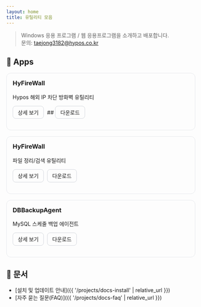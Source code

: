 ```yaml
---
layout: home
title: 유틸리티 모음
---
```


> Windows 응용 프로그램 / 웹 응용프로그램을 소개하고 배포합니다.  
> 문의: taejong3182@hypos.co.kr

## 🔧 Apps

<div class="app-cards">

<div class="app-card">
  <h3>HyFireWall</h3>
  <p>Hypos 해외 IP 차단 방화벽 유틸리티</p>
  <p>
    <a class="btn" href="{{ '/projects/HyFireWall' | relative_url }}">상세 보기</a>
    ## <a class="btn" href="/assets/downloads/MyFileToolSetup.exe" target="_blank">다운로드</a>
  </p>
</div>

<div class="app-card">
  <h3>HyFireWall</h3>
  <p>파일 정리/검색 유틸리티</p>
  <p>
    <a class="btn" href="{{ '/projects/myfiletool' | relative_url }}">상세 보기</a>
    <a class="btn" href="https://github.com/yourname/MyFileTool/releases/latest" target="_blank">다운로드</a>
  </p>
</div>

<div class="app-card">
  <h3>DBBackupAgent</h3>
  <p>MySQL 스케줄 백업 에이전트</p>
  <p>
    <a class="btn" href="{{ '/projects/dbbackupagent' | relative_url }}">상세 보기</a>
    <a class="btn" href="https://github.com/yourname/DBBackupAgent/releases/latest" target="_blank">다운로드</a>
  </p>
</div>

</div>

<style>
.app-cards { display:grid; gap:1rem; grid-template-columns: repeat(auto-fit, minmax(260px, 1fr)); }
.app-card { border:1px solid #e5e7eb; border-radius:12px; padding:1rem; }
.app-card h3 { margin-top:0; }
.btn { display:inline-block; padding:.4rem .8rem; margin-right:.3rem; border:1px solid #d1d5db; border-radius:8px; text-decoration:none; }
</style>

## 📄 문서

- [설치 및 업데이트 안내]({{ '/projects/docs-install' | relative_url }})
- [자주 묻는 질문(FAQ)]({{ '/projects/docs-faq' | relative_url }})
